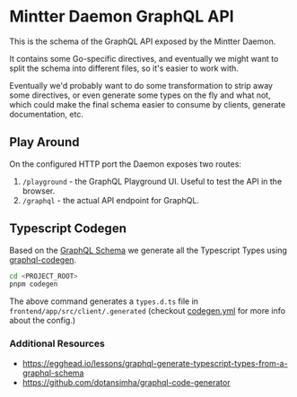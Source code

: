# Mintter Daemon GraphQL API

This is the schema of the GraphQL API exposed by the Mintter Daemon.

It contains some Go-specific directives, and eventually we might want to split
the schema into different files, so it's easier to work with.

Eventually we'd probably want to do some transformation to strip away some
directives, or even generate some types on the fly and what not, which could
make the final schema easier to consume by clients, generate documentation, etc.

## Play Around

On the configured HTTP port the Daemon exposes two routes:

1. `/playground` - the GraphQL Playground UI. Useful to test the API in the
   browser.
2. `/graphql` - the actual API endpoint for GraphQL.

## Typescript Codegen

Based on the [GraphQL Schema](./schema.graphql) we generate all the Typescript
Types using
[graphql-codegen](https://github.com/dotansimha/graphql-code-generator).

```bash
cd <PROJECT_ROOT>
pnpm codegen
```

The above command generates a `types.d.ts` file in
`frontend/app/src/client/.generated` (checkout [codegen.yml](../codegen.yml) for
more info about the config.)

### Additional Resources

- https://egghead.io/lessons/graphql-generate-typescript-types-from-a-graphql-schema
- https://github.com/dotansimha/graphql-code-generator
